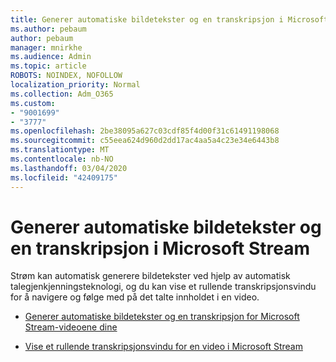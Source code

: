 ```yaml
---
title: Generer automatiske bildetekster og en transkripsjon i Microsoft Stream
ms.author: pebaum
author: pebaum
manager: mnirkhe
ms.audience: Admin
ms.topic: article
ROBOTS: NOINDEX, NOFOLLOW
localization_priority: Normal
ms.collection: Adm_O365
ms.custom:
- "9001699"
- "3777"
ms.openlocfilehash: 2be38095a627c03cdf85f4d00f31c61491198068
ms.sourcegitcommit: c55eea624d960d2dd17ac4aa5a4c23e34e6443b8
ms.translationtype: MT
ms.contentlocale: nb-NO
ms.lasthandoff: 03/04/2020
ms.locfileid: "42409175"
---
```

# <a name="generate-automatic-captions-and-a-transcript-in-microsoft-stream"></a>Generer automatiske bildetekster og en transkripsjon i Microsoft Stream

Strøm kan automatisk generere bildetekster ved hjelp av automatisk talegjenkjenningsteknologi, og du kan vise et rullende transkripsjonsvindu for å navigere og følge med på det talte innholdet i en video.

- [Generer automatiske bildetekster og en transkripsjon for Microsoft Stream-videoene dine](https://docs.microsoft.com/stream/portal-autogenerate-captions)

- [Vise et rullende transkripsjonsvindu for en video i Microsoft Stream](https://docs.microsoft.com/stream/portal-configure-transcript-mode)
